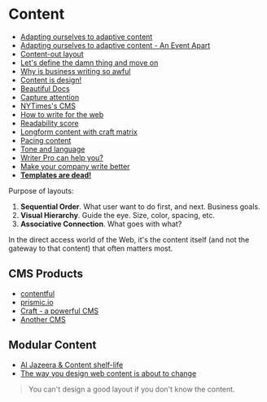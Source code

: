 # Content

* [Adapting ourselves to adaptive content](http://karenmcgrane.com/2012/09/04/adapting-ourselves-to-adaptive-content-video-slides-and-transcript-oh-my/)
* [Adapting ourselves to adaptive content - An Event Apart](https://vimeo.com/56705945)
* [Content-out layout](http://alistapart.com/article/content-out-layout)
* [Let's define the damn thing and move on](http://eatingelephant.com/2011/06/thoughts-on-defining-the-damn-thing/)
* [Why is business writing so awful](http://www.inc.com/magazine/20100501/why-is-business-writing-so-awful.html)
* [Content is design!](http://www.uie.com/articles/content_and_design/)
* [Beautiful Docs](https://github.com/PharkMillups/beautiful-docs/)
* [Capture attention](http://alyssamartin.me/blog/5-words-you-need-to-use-on-your-website-to-capture-attention)
* [NYTimes's CMS](http://open.blogs.nytimes.com/2014/06/17/scoop-a-glimpse-into-the-nytimes-cms/)
* [How to write for the web](http://demosthenes.info/blog/531/How-To-Write-For-The-Web-Murder-Your-Darlings)
* [Readability score](https://readability-score.com/)
* [Longform content with craft matrix](http://alistapart.com/blog/post/longform-content-with-craft-matrix/)
* [Pacing content](https://the-pastry-box-project.net/jason-santa-maria/2014-june-15)
* [Tone and language](http://www.helpscout.net/blog/tone-and-language/)
* [Writer Pro can help you?](http://sayzlim.net/editing-ia-writer-pro-syntax-control/)
* [Make your company write better](http://inboundrocket.co/blog/a-formula-that-will-make-you-and-everyone-in-your-company-write-better/)
* [**Templates are dead!**](http://www.core77.com/posts/36473/Templates-Are-Dead-5-Ways-Scalable-Design-Will-Change-The-Way-We-Build-Websites)

Purpose of layouts:

1. **Sequential Order**. What user want to do first, and next. Business goals.
2. **Visual Hierarchy**. Guide the eye. Size, color, spacing, etc.
3. **Associative Connection**. What goes with what?

In the direct access world of the Web, it's the content itself (and not the gateway to that content) that often matters most.

## CMS Products

* [contentful](https://www.contentful.com/)
* [prismic.io](https://prismic.io/)
* [Craft - a powerful CMS](http://buildwithcraft.com/)
* [Another CMS](http://statamic.com/)

## Modular Content

* [Al Jazeera & Content shelf-life](http://markboulton.co.uk/journal/aljazeeracontent)
* [The way you design web content is about to change](http://www.newfangled.com/the_way_you_design_web_content_is_about_to_change)

> You can't design a good layout if you don't know the content.